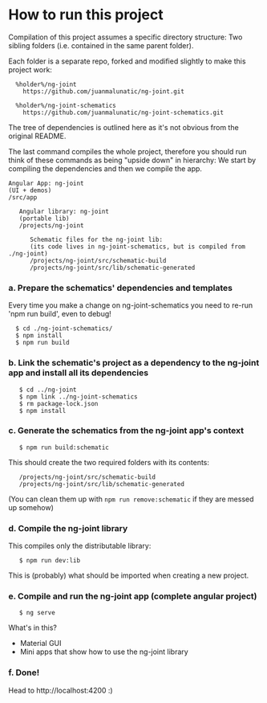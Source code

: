 # How to run this project

Compilation of this project assumes a specific directory structure: Two sibling folders (i.e. contained in the same parent folder).

Each folder is a separate repo,  forked and modified slightly to make this project work:
```
  %holder%/ng-joint
    https://github.com/juanmalunatic/ng-joint.git

  %holder%/ng-joint-schematics
    https://github.com/juanmalunatic/ng-joint-schematics.git
```
The tree of dependencies is outlined here as it's not obvious from the original README.

The last command compiles the whole project, therefore you should run think of these commands as being "upside down" in hierarchy: We start by compiling the dependencies and then we compile the app.

```
Angular App: ng-joint
(UI + demos)
/src/app

   Angular library: ng-joint
   (portable lib)
   /projects/ng-joint

      Schematic files for the ng-joint lib:
      (its code lives in ng-joint-schematics, but is compiled from ./ng-joint)
      /projects/ng-joint/src/schematic-build
      /projects/ng-joint/src/lib/schematic-generated
```

### a. Prepare the schematics' dependencies and templates
Every time you make a change on ng-joint-schematics you need to re-run 'npm run build', even to debug!
 ```
   $ cd ./ng-joint-schematics/
   $ npm install
   $ npm run build
```


### b. Link the schematic's project as a dependency to the ng-joint app and install all its dependencies

```
   $ cd ../ng-joint
   $ npm link ../ng-joint-schematics
   $ rm package-lock.json
   $ npm install
```

### c. Generate the schematics from the ng-joint app's context
```
   $ npm run build:schematic
```
   This should create the two required folders with its contents:

```
   /projects/ng-joint/src/schematic-build
   /projects/ng-joint/src/lib/schematic-generated
```

   (You can clean them up with ```npm run remove:schematic``` if they are messed up somehow)

### d. Compile the ng-joint library

This compiles only the distributable library:
```
   $ npm run dev:lib
```

This is (probably) what should be imported when creating a new project.

### e. Compile and run the ng-joint app (complete angular project)
```
   $ ng serve
```
   What's in this?
   - Material GUI
   - Mini apps that show how to use the ng-joint library

### f. Done!
  Head to http://localhost:4200 :)
